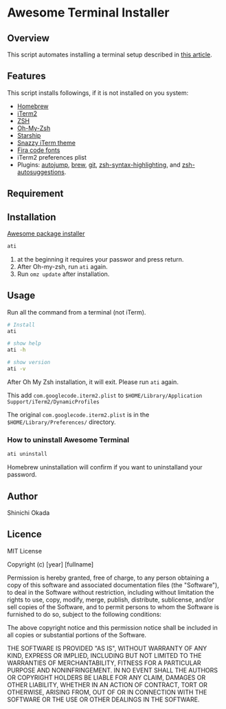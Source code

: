 # Awesome Terminal Installer

## Overview

This script automates installing a terminal setup described in [this article](https://towardsdatascience.com/the-ultimate-guide-to-your-terminal-makeover-e11f9b87ac99).

## Features

This script installs followings, if it is not installed on you system:

- [Homebrew](https://brew.sh/)
- [iTerm2](https://iterm2.com/downloads.html)
- [ZSH](https://www.zsh.org/)
- [Oh-My-Zsh](https://ohmyz.sh/)
- [Starship](https://starship.rs/)
- [Snazzy iTerm theme](https://github.com/sindresorhus/iterm2-snazzy)
- [Fira code fonts](https://github.com/tonsky/FiraCode/wiki/Installing)
- iTerm2 preferences plist
- Plugins: [autojump](https://github.com/ohmyzsh/ohmyzsh/tree/master/plugins/autojump), [brew](https://github.com/ohmyzsh/ohmyzsh/tree/master/plugins/brew), [git](https://github.com/ohmyzsh/ohmyzsh/tree/master/plugins/git), [zsh-syntax-highlighting](https://github.com/zsh-users/zsh-syntax-highlighting/blob/master/INSTALL.md), and [zsh-autosuggestions](https://github.com/zsh-users/zsh-autosuggestions).


## Requirement



## Installation

[Awesome package installer](https://github.com/shinokada/awesome)

```sh
ati
```

1. at the beginning it requires your passwor and press return.
2. After Oh-my-zsh, run `ati` again.
3. Run `omz update` after installation.

## Usage

Run all the command from a terminal (not iTerm).

```sh
# Install
ati

# show help
ati -h

# show version
ati -v
```

After Oh My Zsh installation, it will exit.
Please run `ati` again.

This add `com.googlecode.iterm2.plist` to `$HOME/Library/Application Support/iTerm2/DynamicProfiles`

The original `com.googlecode.iterm2.plist` is in the `$HOME/Library/Preferences/` directory.

### How to uninstall Awesome Terminal

```sh
ati uninstall
```

Homebrew uninstallation will confirm if you want to uninstalland your password.


## Author

Shinichi Okada

## Licence

MIT License

Copyright (c) [year] [fullname]

Permission is hereby granted, free of charge, to any person obtaining a copy
of this software and associated documentation files (the "Software"), to deal
in the Software without restriction, including without limitation the rights
to use, copy, modify, merge, publish, distribute, sublicense, and/or sell
copies of the Software, and to permit persons to whom the Software is
furnished to do so, subject to the following conditions:

The above copyright notice and this permission notice shall be included in all
copies or substantial portions of the Software.

THE SOFTWARE IS PROVIDED "AS IS", WITHOUT WARRANTY OF ANY KIND, EXPRESS OR
IMPLIED, INCLUDING BUT NOT LIMITED TO THE WARRANTIES OF MERCHANTABILITY,
FITNESS FOR A PARTICULAR PURPOSE AND NONINFRINGEMENT. IN NO EVENT SHALL THE
AUTHORS OR COPYRIGHT HOLDERS BE LIABLE FOR ANY CLAIM, DAMAGES OR OTHER
LIABILITY, WHETHER IN AN ACTION OF CONTRACT, TORT OR OTHERWISE, ARISING FROM,
OUT OF OR IN CONNECTION WITH THE SOFTWARE OR THE USE OR OTHER DEALINGS IN THE
SOFTWARE.
